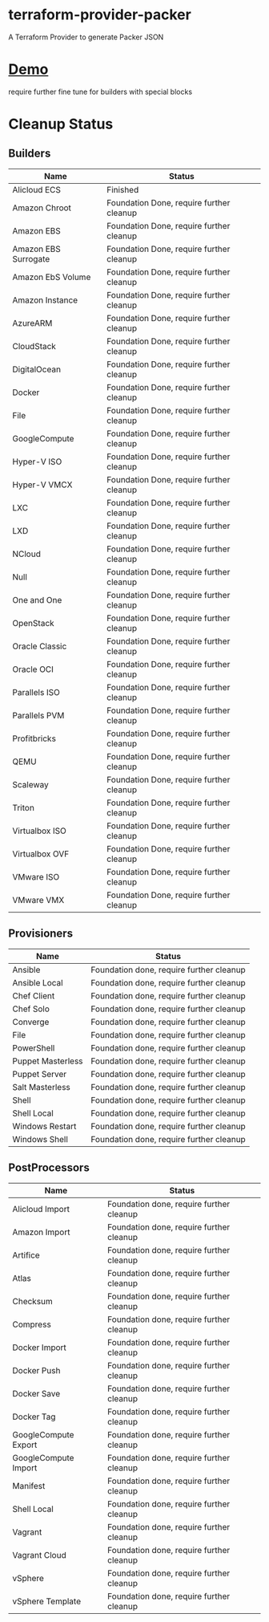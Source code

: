 # terraform-provider-packer
A Terraform Provider to generate Packer JSON

# [Demo](https://asciinema.org/a/189475)

require further fine tune for builders with special blocks

# Cleanup Status

## Builders
|Name|Status|
|--|--|
|Alicloud ECS|Finished|
|Amazon Chroot|Foundation Done, require further cleanup|
|Amazon EBS|Foundation Done, require further cleanup|
|Amazon EBS Surrogate|Foundation Done, require further cleanup|
|Amazon EbS Volume|Foundation Done, require further cleanup|
|Amazon Instance|Foundation Done, require further cleanup|
|AzureARM|Foundation Done, require further cleanup|
|CloudStack|Foundation Done, require further cleanup|
|DigitalOcean|Foundation Done, require further cleanup|
|Docker|Foundation Done, require further cleanup|
|File|Foundation Done, require further cleanup|
|GoogleCompute|Foundation Done, require further cleanup|
|Hyper-V ISO|Foundation Done, require further cleanup|
|Hyper-V VMCX|Foundation Done, require further cleanup|
|LXC|Foundation Done, require further cleanup|
|LXD|Foundation Done, require further cleanup|
|NCloud|Foundation Done, require further cleanup|
|Null|Foundation Done, require further cleanup|
|One and One|Foundation Done, require further cleanup|
|OpenStack|Foundation Done, require further cleanup|
|Oracle Classic|Foundation Done, require further cleanup|
|Oracle OCI|Foundation Done, require further cleanup|
|Parallels ISO|Foundation Done, require further cleanup|
|Parallels PVM|Foundation Done, require further cleanup|
|Profitbricks|Foundation Done, require further cleanup|
|QEMU|Foundation Done, require further cleanup|
|Scaleway|Foundation Done, require further cleanup|
|Triton|Foundation Done, require further cleanup|
|Virtualbox ISO|Foundation Done, require further cleanup|
|Virtualbox OVF|Foundation Done, require further cleanup|
|VMware ISO|Foundation Done, require further cleanup|
|VMware VMX|Foundation Done, require further cleanup|

## Provisioners
|Name|Status|
|--|--|
|Ansible|Foundation done, require further cleanup|
|Ansible Local|Foundation done, require further cleanup|
|Chef Client|Foundation done, require further cleanup|
|Chef Solo|Foundation done, require further cleanup|
|Converge|Foundation done, require further cleanup|
|File|Foundation done, require further cleanup|
|PowerShell|Foundation done, require further cleanup|
|Puppet Masterless|Foundation done, require further cleanup|
|Puppet Server|Foundation done, require further cleanup|
|Salt Masterless|Foundation done, require further cleanup|
|Shell|Foundation done, require further cleanup|
|Shell Local|Foundation done, require further cleanup|
|Windows Restart|Foundation done, require further cleanup|
|Windows Shell|Foundation done, require further cleanup|

## PostProcessors
|Name|Status|
|--|--|
|Alicloud Import|Foundation done, require further cleanup|
|Amazon Import|Foundation done, require further cleanup|
|Artifice|Foundation done, require further cleanup|
|Atlas|Foundation done, require further cleanup|
|Checksum|Foundation done, require further cleanup|
|Compress|Foundation done, require further cleanup|
|Docker Import|Foundation done, require further cleanup|
|Docker Push|Foundation done, require further cleanup|
|Docker Save|Foundation done, require further cleanup|
|Docker Tag|Foundation done, require further cleanup|
|GoogleCompute Export|Foundation done, require further cleanup|
|GoogleCompute Import|Foundation done, require further cleanup|
|Manifest|Foundation done, require further cleanup|
|Shell Local|Foundation done, require further cleanup|
|Vagrant|Foundation done, require further cleanup|
|Vagrant Cloud|Foundation done, require further cleanup|
|vSphere|Foundation done, require further cleanup|
|vSphere Template|Foundation done, require further cleanup|
